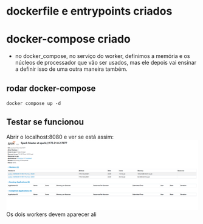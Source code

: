 # dockerfile e entrypoints criados

# docker-compose criado 
 - no docker_compose, no serviço do worker, definimos a memória e os núcleos de processador que vão ser usados, mas ele depois vai ensinar a definir isso de uma outra maneira também.

## rodar docker-compose
`docker compose up -d`

## Testar se funcionou
Abrir o localhost:8080 e ver se está assim:
![alt text](image.png)
Os dois workers devem aparecer ali